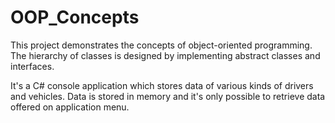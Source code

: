# OOP_Concepts
This project demonstrates the concepts of object-oriented programming. The hierarchy of classes is designed by implementing abstract classes and interfaces.

It's a C# console application which stores data of various kinds of drivers and vehicles. Data is stored in memory and it's only possible to retrieve data offered on application menu.
